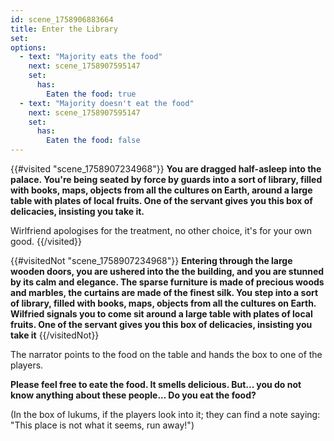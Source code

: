```yaml
---
id: scene_1758906883664
title: Enter the Library
set:
options:
  - text: "Majority eats the food"
    next: scene_1758907595147
    set:
      has:
        Eaten the food: true
  - text: "Majority doesn't eat the food"
    next: scene_1758907595147
    set:
      has:
        Eaten the food: false
---
```


{{#visited "scene_1758907234968"}}
**You are dragged half-asleep into the palace. You're being seated by force by guards into a sort of library, filled with books, maps, objects from all the cultures on Earth, around a large table with plates of local fruits. One of the servant gives you this box of delicacies, insisting you take it.**

Wirlfriend apologises for the treatment, no other choice, it's for your own good.
{{/visited}}

{{#visitedNot "scene_1758907234968"}}
  **Entering through the large wooden doors, you are ushered into the the building, and you are stunned by its calm and elegance. The sparse furniture is made of precious woods and marbles, the curtains are made of the finest silk. You step into a sort of library, filled with books, maps, objects from all the cultures on Earth.  Wilfried signals you to come sit around a large table with plates of local fruits. One of the servant gives you this box of delicacies, insisting you take it**
{{/visitedNot}}

The narrator points to the food on the table and hands the box to one of the players.

**Please feel free to eate the food. It smells delicious. But... you do not know anything about these people... Do you eat the food?**

(In the box of lukums, if the players look into it; they can find a note saying: "This place is not what it seems, run away!")

